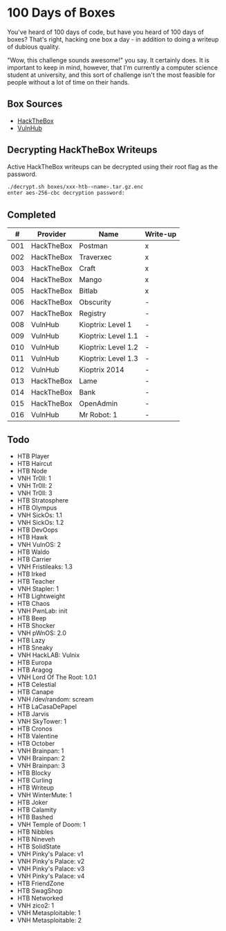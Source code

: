 # 100 Days of Boxes
You've heard of 100 days of code, but have you heard of 100 days of boxes? That's right, hacking
one box a day - in addition to doing a writeup of dubious quality.

"Wow, this challenge sounds awesome!" you say. It certainly does. It is important to keep in mind,
however, that I'm currently a computer science student at university, and this sort of challenge
isn't the most feasible for people without a lot of time on their hands. 

## Box Sources
 * [HackTheBox](https://hackthebox.eu)
 * [VulnHub](https://vulnhub.com)

## Decrypting HackTheBox Writeups
Active HackTheBox writeups can be decrypted using their root flag as the password.
```bash
./decrypt.sh boxes/xxx-htb-<name>.tar.gz.enc
enter aes-256-cbc decryption password:
```

## Completed
 \#  | Provider   | Name                | Write-up
-----|------------|---------------------|---------
 001 | HackTheBox | Postman             | x
 002 | HackTheBox | Traverxec           | x
 003 | HackTheBox | Craft               | x
 004 | HackTheBox | Mango               | x
 005 | HackTheBox | Bitlab              | x
 006 | HackTheBox | Obscurity           | -
 007 | HackTheBox | Registry            | -
 008 | VulnHub    | Kioptrix: Level 1   | -
 009 | VulnHub    | Kioptrix: Level 1.1 | -
 010 | VulnHub    | Kioptrix: Level 1.2 | -
 011 | VulnHub    | Kioptrix: Level 1.3 | -
 012 | VulnHub    | Kioptrix 2014       | -
 013 | HackTheBox | Lame                | -
 014 | HackTheBox | Bank                | -
 015 | HackTheBox | OpenAdmin           | -
 016 | VulnHub    | Mr Robot: 1         | -

## Todo
 - HTB Player
 - HTB Haircut
 - HTB Node
 - VNH Tr0ll: 1
 - VNH Tr0ll: 2
 - VNH Tr0ll: 3
 - HTB Stratosphere
 - HTB Olympus
 - VNH SickOs: 1.1
 - VNH SickOs: 1.2
 - HTB DevOops
 - HTB Hawk
 - VNH VulnOS: 2
 - HTB Waldo
 - HTB Carrier
 - VNH Fristileaks: 1.3
 - HTB Irked
 - HTB Teacher 
 - VNH Stapler: 1
 - HTB Lightweight
 - HTB Chaos
 - VNH PwnLab: init 
 - HTB Beep
 - HTB Shocker
 - VNH pWnOS: 2.0
 - HTB Lazy
 - HTB Sneaky
 - VNH HackLAB: Vulnix
 - HTB Europa
 - HTB Aragog
 - VNH Lord Of The Root: 1.0.1
 - HTB Celestial
 - HTB Canape
 - VNH /dev/random: scream
 - HTB LaCasaDePapel
 - HTB Jarvis
 - VNH SkyTower: 1
 - HTB Cronos
 - HTB Valentine
 - HTB October
 - VNH Brainpan: 1 
 - VNH Brainpan: 2
 - VNH Brainpan: 3
 - HTB Blocky
 - HTB Curling
 - HTB Writeup
 - VNH WinterMute: 1
 - HTB Joker
 - HTB Calamity
 - HTB Bashed
 - VNH Temple of Doom: 1
 - HTB Nibbles
 - HTB Nineveh
 - HTB SolidState
 - VNH Pinky's Palace: v1
 - VNH Pinky's Palace: v2
 - VNH Pinky's Palace: v3
 - VNH Pinky's Palace: v4
 - HTB FriendZone 
 - HTB SwagShop
 - HTB Networked 
 - VNH zico2: 1 
 - VNH Metasploitable: 1
 - VNH Metasploitable: 2
